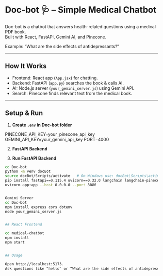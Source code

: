 # Doc-bot 🩺 – Simple Medical Chatbot

Doc-bot is a chatbot that answers health-related questions using a medical PDF book.  
Built with React, FastAPI, Gemini AI, and Pinecone.

Example: “What are the side effects of antidepressants?”

---

## How It Works
- Frontend: React app (`App.jsx`) for chatting.
- Backend: FastAPI (`app.py`) searches the book & calls AI.
- AI: Node.js server (`your_gemini_server.js`) using Gemini API.
- Search: Pinecone finds relevant text from the medical book.

---

## Setup & Run

1. **Create `.env` in Doc-bot folder**  

PINECONE_API_KEY=your_pinecone_api_key
GEMINI_API_KEY=your_gemini_api_key
PORT=4000


2. **FastAPI Backend**

2. **Run FastAPI Backend**  
```bash
cd Doc-bot
python -m venv docBot
source docBot/Scripts/activate   # On Windows use: docBot\Scripts\activate
pip install fastapi==0.115.4 uvicorn==0.32.0 langchain langchain-pinecone sentence-transformers==4.1.0 requests python-dotenv
uvicorn app:app --host 0.0.0.0 --port 8080


Gemini Server
cd Doc-bot
npm install express cors dotenv
node your_gemini_server.js


## React Frontend

cd medical-chatbot
npm install
npm start


## Usage

Open http://localhost:5173.
Ask questions like “hello” or “What are the side effects of antidepressants?”.

